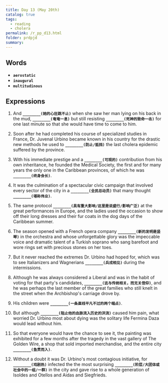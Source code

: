 ```yaml
---
title: Day 13 (May 20th)
catalog: true
tags: 
  - reading
  - cholera
permalink: /r_pp_d13.html
folder: prdpjd
summary: 
---
```


## Words

-   <b data-toggle="tooltip" data-original-title="{{site.data.glossary.aerostatic}}">`aerostatic`</b>
-   <b data-toggle="tooltip" data-original-title="{{site.data.glossary.inaugural}}">`inaugural`</b>
-   <b data-toggle="tooltip" data-original-title="{{site.data.glossary.multitudinous}}">`multitudinous`</b>


## Expressions

1.  And <b data-toggle="tooltip" data-original-title="{{site.data.answers.13_a}}">`________(她的心狂跳不止)`</b> when she saw her man lying on his back in the mud, <b data-toggle="tooltip" data-original-title="{{site.data.answers.13_a2}}">`________(奄奄一息)`</b> but still resisting <b data-toggle="tooltip" data-original-title="{{site.data.answers.13_a3}}">`________(死神的致命一击)`</b> for one last minute so that she would have time to come to him.

2.  Soon after he had completed his course of specialized studies in France, Dr. Juvenal Urbino became known in his country for the drastic new methods he used to <b data-toggle="tooltip" data-original-title="{{site.data.answers.13_b}}">`________(防止/抵挡)`</b> the last cholera epidemic suffered by the province.

3.  With his immediate prestige and a <b data-toggle="tooltip" data-original-title="{{site.data.answers.13_c}}">`________(可观的)`</b> contribution from his own inheritance, he founded the Medical Society, the first and for many years the only one in the Caribbean provinces, of which he was <b data-toggle="tooltip" data-original-title="{{site.data.answers.13_c2}}">`________(终身会长)`</b>.

4.  It was the culmination of a spectacular civic campaign that involved every sector of the city in a <b data-toggle="tooltip" data-original-title="{{site.data.answers.13_d}}">`________(全民总动员)`</b> that many thought <b data-toggle="tooltip" data-original-title="{{site.data.answers.13_d2}}">`________(堪称伟业)`</b>.

5.  The same protocol <b data-toggle="tooltip" data-original-title="{{site.data.answers.13_e}}">`________(具有重大影响/这里是说盛行/影响广泛)`</b> at the great performances in Europe, and the ladies used the occasion to show off their long dresses and their fur coats in the dog days of the Caribbean summer.

6.  The season opened with a French opera company <b data-toggle="tooltip" data-original-title="{{site.data.answers.13_f}}">`________(新的发明是竖琴)`</b> in the orchestra and whose unforgettable glory was the impeccable voice and dramatic talent of a Turkish soprano who sang barefoot and wore rings set with precious stones on her toes.

7.  But it never reached the extremes Dr. Urbino had hoped for, which was to see Italianizers and Wagnerians <b data-toggle="tooltip" data-original-title="{{site.data.answers.13_g}}">`________(兵戎相见)`</b> during the intermissions.

8.  Although he was always considered a Liberal and was in the habit of voting for that party's candidates, <b data-toggle="tooltip" data-original-title="{{site.data.answers.13_h}}">`________(这与传统相关，而无关信仰)`</b>, and he was perhaps the last member of the great families who still knelt in the street when the Archbishop's carriage drove by.

9.  His children were <b data-toggle="tooltip" data-original-title="{{site.data.answers.13_i}}">`________(一条直线平凡不过的两个端点)`</b>.

10. But although <b data-toggle="tooltip" data-original-title="{{site.data.answers.13_j}}">`________(阻止他的血脉流入历史的洪流)`</b> caused him pain, what worried Dr. Urbino most about dying was the solitary life Fermina Daza would lead without him.

11. So that everyone would have the chance to see it, the painting was exhibited for a few months after the tragedy in the vast gallery of The Golden Wire, a shop that sold imported merchandise, and the entire city <b data-toggle="tooltip" data-original-title="{{site.data.answers.13_k}}">`________(鱼贯而入)`</b>.

13. Without a doubt it was Dr. Urbino's most contagious initiative, for <b data-toggle="tooltip" data-original-title="{{site.data.answers.13_l}}">`________(戏剧热)`</b> infected the the most surprising <b data-toggle="tooltip" data-original-title="{{site.data.answers.13_l2}}">`________(阶层/大团体或社会中的一组/一群)`</b> in the city and gave rise to a whole generation of Isoldes and Otellos and Aidas and Siegfrieds.